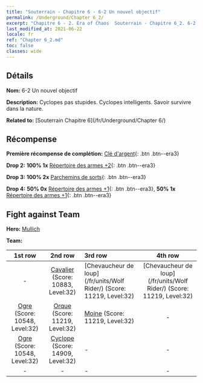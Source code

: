 ```yaml
---
title: "Souterrain - Chapitre 6 - 6-2 Un nouvel objectif"
permalink: /Underground/Chapter 6_2/
excerpt: "Chapitre 6 - 2. Era of Chaos  Souterrain - Chapitre 6_2. 6-2 Un nouvel objectif"
last_modified_at: 2021-06-22
locale: fr
ref: "Chapter 6_2.md"
toc: false
classes: wide
---
```


## Détails

 **Nom:** 6-2 Un nouvel objectif

 **Description:** Cyclopes pas stupides. Cyclopes intelligents. Savoir survivre dans la nature.

 **Related to:** [Souterrain Chapitre 6](/fr/Underground/Chapter 6/)

## Récompense

 **Première récompense de complétion:** [Clé d'argent](/ItemsFR/con_693/){: .btn .btn--era3}

 **Drop 2:** **100% 1x** [Répertoire des armes +2](/ItemsFR/mat_32/){: .btn .btn--era3}

 **Drop 3:** **100% 2x** [Parchemins de sorts](/ItemsFR/con_694/){: .btn .btn--era3}

 **Drop 4:** **50% 0x** [Répertoire des armes +1](/ItemsFR/mat_25/){: .btn .btn--era3}, **50% 1x** [Répertoire des armes +1](/ItemsFR/mat_25/){: .btn .btn--era3}


## Fight against Team
 **Hero:** [Mullich](/fr/heroes/Mullich/)

 **Team:**


  | 1st row | 2nd row | 3rd row | 4th row |
  |:----:|:----:|:----|:----:|
  | - | [Cavalier](/fr/units/Cavalier/) (Score: 10883, Level:32)  | [Chevaucheur de loup](/fr/units/Wolf Rider/) (Score: 11219, Level:32)  | [Chevaucheur de loup](/fr/units/Wolf Rider/) (Score: 11219, Level:32)  |
  | [Ogre](/fr/units/Ogre/) (Score: 10548, Level:32)  | [Orque](/fr/units/Orc/) (Score: 11219, Level:32)  | [Moine](/fr/units/Monk/) (Score: 11219, Level:32)  | - |
  | [Ogre](/fr/units/Ogre/) (Score: 10548, Level:32)  | [Cyclope](/fr/units/Cyclops/) (Score: 14909, Level:32)  | - | - |
  | - | - | - | - |


